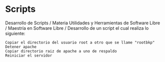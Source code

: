 # Scripts
Desarrollo de Scripts / Materia Utilidades y Herramientas de Software Libre / Maestría en Software Libre /
Desarrollo de un script el cual realiza lo siguiente:

    Copiar el directorio del usuario root a otro que se llame "rootbkp"
    Detener apache
    Copiar directorio raiz de apache a uno de respaldo
    Reiniciar el servidor
